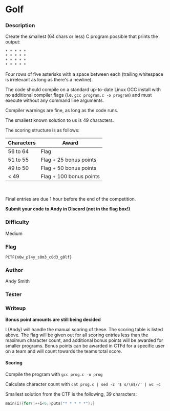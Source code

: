 # Golf

### Description

Create the smallest (64 chars or less) C program possible that prints the output:

```plaintext
* * * * *
* * * * *
* * * * *
* * * * *
```

Four rows of five asterisks with a space between each (trailing whitespace is irrelevant as long as there's a newline).

The code should compile on a standard up-to-date Linux GCC install with no additional compiler flags (i.e. `gcc program.c -o program`) and must execute without any command line arguments.

Compiler warnings are fine, as long as the code runs.

The smallest known solution to us is 49 characters.

The scoring structure is as follows:

| Characters | Award                   |
| ---------- | ----------------------- |
| 56 to 64   | Flag                    |
| 51 to 55   | Flag + 25 bonus points |
| 49 to 50   | Flag + 50 bonus points |
| < 49       | Flag + 100 bonus points |

<br>

Final entries are due 1 hour before the end of the competition.

**Submit your code to Andy in Discord (not in the flag box!)**

### Difficulty

Medium

### Flag

`PCTF{n0w_pl4y_s0m3_c0d3_g0lf}`

### Author

Andy Smith

### Tester

### Writeup

**Bonus point amounts are still being decided**

I (Andy) will handle the manual scoring of these. The scoring table is listed above. The flag will be given out for all scoring entries less than the maximum character count, and additional bonus points will be awarded for smaller programs. Bonus points can be awarded in CTFd for a specific user on a team and will count towards the teams total score.

#### Scoring

Compile the program with `gcc prog.c -o prog`

Calculate character count with `cat prog.c | sed -z '$ s/\n$//' | wc -c`

Smallest solution from the CTF is the following, 39 characters:

```c
main(i){for(;++i<6;)puts("* * * * *");}
```
